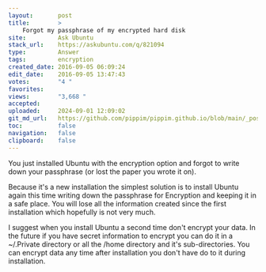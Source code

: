 ```yaml
---
layout:       post
title:        >
    Forgot my passphrase of my encrypted hard disk
site:         Ask Ubuntu
stack_url:    https://askubuntu.com/q/821094
type:         Answer
tags:         encryption
created_date: 2016-09-05 06:09:24
edit_date:    2016-09-05 13:47:43
votes:        "4 "
favorites:    
views:        "3,668 "
accepted:     
uploaded:     2024-09-01 12:09:02
git_md_url:   https://github.com/pippim/pippim.github.io/blob/main/_posts/2016/2016-09-05-Forgot-my-passphrase-of-my-encrypted-hard-disk.md
toc:          false
navigation:   false
clipboard:    false
---
```


You just installed Ubuntu with the encryption option and forgot to write down your passphrase (or lost the paper you wrote it on).

Because it's a new installation the simplest solution is to install Ubuntu again this time writing down the passphrase for Encryption and keeping it in a safe place. You will lose all the information created since the first installation which hopefully is not very much.

I suggest when you install Ubuntu a second time don't encrypt your data. In the future if you have secret information to encrypt you can do it in a ~/.Private directory or all the /home directory and it's sub-directories. You can encrypt data any time after installation you don't have do to it during installation.
